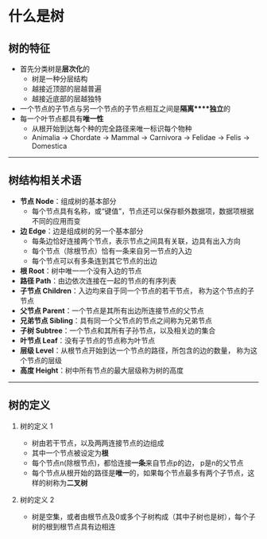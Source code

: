 # 什么是树

## 树的特征

- 首先分类树是**层次化**的
  - 树是一种分层结构
  - 越接近顶部的层越普遍
  - 越接近底部的层越独特
- 一个节点的子节点与另一个节点的子节点相互之间是**隔离****独立**的
- 每一个叶节点都具有**唯一性**
  - 从根开始到达每个种的完全路径来唯一标识每个物种
  - Animalia → Chordate → Mammal → Carnivora → Felidae → Felis → Domestica

---

## 树结构相关术语

- **节点 Node**：组成树的基本部分
  - 每个节点具有名称，或“键值”，节点还可以保存额外数据项，数据项根据不同的应用而变
- **边 Edge**：边是组成树的另一个基本部分
  - 每条边恰好连接两个节点，表示节点之间具有关联，边具有出入方向
  - 每个节点（除根节点）恰有一条来自另一节点的入边
  - 每个节点可以有多条连到其它节点的出边
- **根 Root**：树中唯一一个没有入边的节点
- **路径 Path**：由边依次连接在一起的节点的有序列表
- **子节点 Children**：入边均来自于同一个节点的若干节点， 称为这个节点的子节点
- **父节点 Parent**：一个节点是其所有出边所连接节点的父节点
- **兄弟节点 Sibling**：具有同一个父节点的节点之间称为兄弟节点
- **子树 Subtree**：一个节点和其所有子孙节点，以及相关边的集合
- **叶节点 Leaf**：没有子节点的节点称为叶节点
- **层级 Level**：从根节点开始到达一个节点的路径，所包含的边的数量， 称为这个节点的层级
- **高度 Height**：树中所有节点的最大层级称为树的高度

---

## 树的定义

1. 树的定义 1
   - 树由若干节点，以及两两连接节点的边组成
   - 其中一个节点被设定为**根**
   - 每个节点n(除根节点)，都恰连接**一条**来自节点p的边， p是n的父节点
   - 每个节点从根开始的路径是**唯一**的，如果每个节点最多有两个子节点，这样的树称为**二叉树**

2. 树的定义 2
   - 树是空集，或者由根节点及0或多个子树构成（其中子树也是树），每个子树的根到根节点具有边相连


